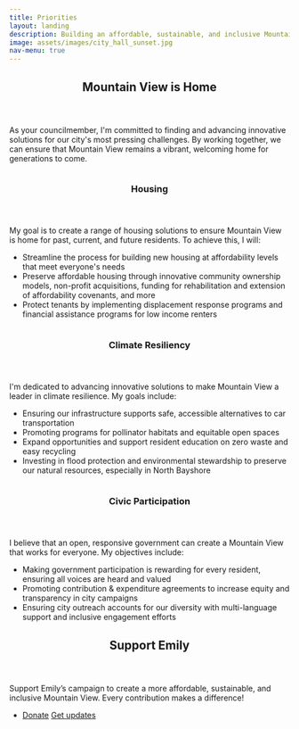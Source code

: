 ```yaml
---
title: Priorities
layout: landing
description: Building an affordable, sustainable, and inclusive Mountain View for All
image: assets/images/city_hall_sunset.jpg
nav-menu: true
---
```


<!-- Main -->
<div id="main">

<!-- One -->
<section id="one">
	<div class="inner">
		<header class="major">
			<h2>Mountain View is Home</h2>
		</header>
		<p>As your councilmember, I'm committed to finding and advancing innovative solutions for our city's most pressing challenges. By working together, we can ensure that Mountain View remains a vibrant, welcoming home for generations to come.</p>
	</div>
</section>

<!-- Two -->
<section id="two" class="spotlights">
	<section>
		<a class="image">
			<img src="{% link assets/images/park-place-bench.jpg %}" alt="" data-position="center center" />
		</a>
		<div class="content">
			<div class="inner">
				<header class="major">
					<h3>Housing</h3>
				</header>
				<p>My goal is to create a range of housing solutions to ensure Mountain View is home for past, current, and future residents. To achieve this, I will: <ul>
					<li>Streamline the process for building new housing at affordability levels that meet everyone's needs</li>
					<li>Preserve affordable housing through innovative community ownership models, non-profit acquisitions,  funding for rehabilitation and extension of affordability covenants, and more </li>
					<li>Protect tenants by implementing displacement response programs  and financial assistance programs for low income renters </li>
				</ul>
				</p>
			</div>
		</div>
	</section>
	<section>
		<a class="image">
			<img src="{% link assets/images/poppy.jpg %}" alt="" data-position="top center" />
		</a>
		<div class="content">
			<div class="inner">
				<header class="major">
					<h3>Climate Resiliency</h3>
				</header>
				<p>I'm dedicated to advancing innovative solutions to make Mountain View a leader in climate resilience. My goals include: <ul>
					<li>Ensuring our infrastructure supports safe, accessible alternatives to car transportation </li>
					<li>Promoting programs for pollinator habitats and equitable open spaces </li>
					<li>Expand opportunities and support resident education on zero waste and easy recycling </li>
					<li>Investing in flood protection and environmental stewardship to preserve our natural resources, especially in North Bayshore </li>
				</ul>
				</p>
			</div>
		</div>
	</section>
	<section>
		<a class="image">
			<img src="{% link assets/images/cityhall.jpg %}" alt="" data-position="25% 25%" />
		</a>
		<div class="content">
			<div class="inner">
				<header class="major">
					<h3>Civic Participation</h3>
				</header>
				<p>I believe that an open, responsive government can create a Mountain View that works for everyone. My objectives include: <ul>
				<li>Making government participation is rewarding for every resident, ensuring all voices are heard and valued </li>
				<li>Promoting contribution & expenditure agreements to increase equity and transparency in city campaigns </li>
				<li>Ensuring city outreach accounts for our diversity with multi-language support and inclusive engagement efforts </li>
				</ul>
				</p>
			</div>
		</div>
	</section>
</section>

<!-- Three -->
<section id="three">
	<div class="inner">
		<header class="major">
			<h2>Support Emily</h2>
		</header>
		<p>Support Emily’s campaign to create a more affordable, sustainable, and inclusive Mountain View. Every contribution makes a difference!</p>
		<ul class="actions">
			<li><a href="../donate" class="button special next">Donate</a> <a href="http://eepurl.com/iR35EQ" class="button special next">Get updates</a></li>
		</ul>
	</div>
</section>

</div>
